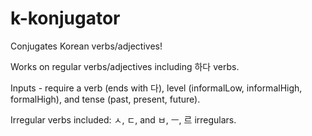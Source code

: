 # k-konjugator
Conjugates Korean verbs/adjectives! 

Works on regular verbs/adjectives including 하다 verbs.

Inputs - require a verb (ends with 다), level (informalLow, informalHigh, formalHigh), and tense (past, present, future).

Irregular verbs included: ㅅ, ㄷ, and ㅂ, ㅡ, 르 irregulars. 
